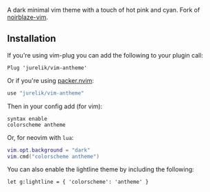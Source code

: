 A dark minimal vim theme with a touch of hot pink and cyan. Fork of [noirblaze-vim](https://github.com/n1ghtmare/noirblaze-vim).

## Installation

If you're using vim-plug you can add the following to your plugin call:

```vim
Plug 'jurelik/vim-antheme'
```

Or if you're using [packer.nvim](https://github.com/wbthomason/packer.nvim):

```lua
use "jurelik/vim-antheme"
```

Then in your config add (for vim):

```vim
syntax enable
colorscheme antheme
```

Or, for neovim with `lua`:

```lua
vim.opt.background = "dark"
vim.cmd("colorscheme antheme")
```

You can also enable the lightline theme by including the following:

```vim
let g:lightline = { 'colorscheme': 'antheme' }
```
